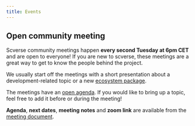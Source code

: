```yaml
---
title: Events 
---
```


## Open community meeting

Scverse community meetings happen **every second Tuesday at 6pm CET** and are open to
everyone! If you are new to scverse, these meetings are a great way to get to know
the people behind the project. 

We usually start off the meetings with a short presentation about a development-related
topic or a new [ecosystem package](https://scverse.org/packages/#ecosystem). 

The meetings have an [open agenda](https://hackmd.io/VfVLKb3ETGKN2j_7tn8ZJQ?edit). If
you would like to bring up a topic, feel free to add it before or during the meeting!

**Agenda**, **next dates**, **meeting notes** and **zoom link** are available from the
[meeting document](https://hackmd.io/VfVLKb3ETGKN2j_7tn8ZJQ?view).

